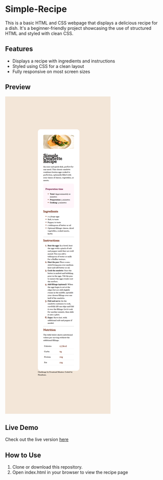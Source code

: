 # Simple-Recipe
 This is a basic HTML and CSS webpage that displays a delicious recipe for a dish. It's a beginner-friendly project showcasing the use of structured HTML and styled with clean CSS.

## Features

- Displays a recipe with ingredients and instructions
- Styled using CSS for a clean layout
- Fully responsive on most screen sizes

## Preview

![Recipe Webpage Preview](./git-simple-recipe.png)

## Live Demo

Check out the live version [here](https://ndn-dev579.github.io/Simple-Recipe/)



## How to Use

1. Clone or download this repository.
2. Open index.html in your browser to view the recipe page